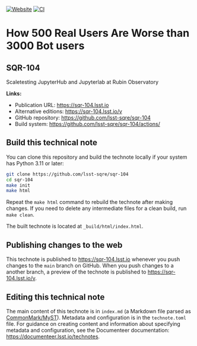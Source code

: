 [![Website](https://img.shields.io/badge/sqr--104-lsst.io-brightgreen.svg)](https://sqr-104.lsst.io)
[![CI](https://github.com/lsst-sqre/sqr-104/actions/workflows/ci.yaml/badge.svg)](https://github.com/lsst-sqre/sqr-104/actions/workflows/ci.yaml)

# How 500 Real Users Are Worse than 3000 Bot users

## SQR-104

Scaletesting JupyterHub and Jupyterlab at Rubin Observatory

**Links:**

- Publication URL: https://sqr-104.lsst.io
- Alternative editions: https://sqr-104.lsst.io/v
- GitHub repository: https://github.com/lsst-sqre/sqr-104
- Build system: https://github.com/lsst-sqre/sqr-104/actions/


## Build this technical note

You can clone this repository and build the technote locally if your system has Python 3.11 or later:

```sh
git clone https://github.com/lsst-sqre/sqr-104
cd sqr-104
make init
make html
```

Repeat the `make html` command to rebuild the technote after making changes.
If you need to delete any intermediate files for a clean build, run `make clean`.

The built technote is located at `_build/html/index.html`.

## Publishing changes to the web

This technote is published to https://sqr-104.lsst.io whenever you push changes to the `main` branch on GitHub.
When you push changes to a another branch, a preview of the technote is published to https://sqr-104.lsst.io/v.

## Editing this technical note

The main content of this technote is in `index.md` (a Markdown file parsed as [CommonMark/MyST](https://myst-parser.readthedocs.io/en/latest/index.html)).
Metadata and configuration is in the `technote.toml` file.
For guidance on creating content and information about specifying metadata and configuration, see the Documenteer documentation: https://documenteer.lsst.io/technotes.
